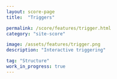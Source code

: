 ```yaml
---
layout: score-page
title:  "Triggers"

permalink: /score/features/trigger.html
category: "site-score"

image: /assets/features/trigger.png
description: "Interactive triggering"

tag: "Structure"
work_in_progress: true
---
```


